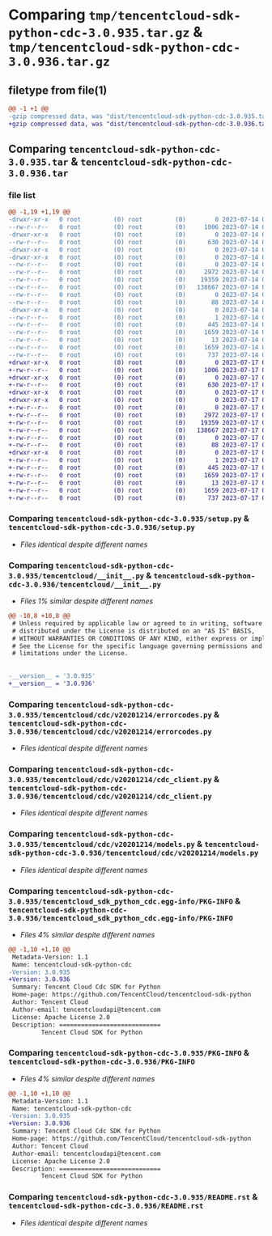 # Comparing `tmp/tencentcloud-sdk-python-cdc-3.0.935.tar.gz` & `tmp/tencentcloud-sdk-python-cdc-3.0.936.tar.gz`

## filetype from file(1)

```diff
@@ -1 +1 @@
-gzip compressed data, was "dist/tencentcloud-sdk-python-cdc-3.0.935.tar", last modified: Fri Jul 14 00:18:58 2023, max compression
+gzip compressed data, was "dist/tencentcloud-sdk-python-cdc-3.0.936.tar", last modified: Mon Jul 17 00:19:54 2023, max compression
```

## Comparing `tencentcloud-sdk-python-cdc-3.0.935.tar` & `tencentcloud-sdk-python-cdc-3.0.936.tar`

### file list

```diff
@@ -1,19 +1,19 @@
-drwxr-xr-x   0 root         (0) root         (0)        0 2023-07-14 00:18:58.000000 tencentcloud-sdk-python-cdc-3.0.935/
--rw-r--r--   0 root         (0) root         (0)     1006 2023-07-14 00:18:58.000000 tencentcloud-sdk-python-cdc-3.0.935/setup.py
-drwxr-xr-x   0 root         (0) root         (0)        0 2023-07-14 00:18:58.000000 tencentcloud-sdk-python-cdc-3.0.935/tencentcloud/
--rw-r--r--   0 root         (0) root         (0)      630 2023-07-14 00:18:58.000000 tencentcloud-sdk-python-cdc-3.0.935/tencentcloud/__init__.py
-drwxr-xr-x   0 root         (0) root         (0)        0 2023-07-14 00:18:58.000000 tencentcloud-sdk-python-cdc-3.0.935/tencentcloud/cdc/
-drwxr-xr-x   0 root         (0) root         (0)        0 2023-07-14 00:18:58.000000 tencentcloud-sdk-python-cdc-3.0.935/tencentcloud/cdc/v20201214/
--rw-r--r--   0 root         (0) root         (0)        0 2023-07-14 00:18:58.000000 tencentcloud-sdk-python-cdc-3.0.935/tencentcloud/cdc/v20201214/__init__.py
--rw-r--r--   0 root         (0) root         (0)     2972 2023-07-14 00:18:58.000000 tencentcloud-sdk-python-cdc-3.0.935/tencentcloud/cdc/v20201214/errorcodes.py
--rw-r--r--   0 root         (0) root         (0)    19359 2023-07-14 00:18:58.000000 tencentcloud-sdk-python-cdc-3.0.935/tencentcloud/cdc/v20201214/cdc_client.py
--rw-r--r--   0 root         (0) root         (0)   138667 2023-07-14 00:18:58.000000 tencentcloud-sdk-python-cdc-3.0.935/tencentcloud/cdc/v20201214/models.py
--rw-r--r--   0 root         (0) root         (0)        0 2023-07-14 00:18:58.000000 tencentcloud-sdk-python-cdc-3.0.935/tencentcloud/cdc/__init__.py
--rw-r--r--   0 root         (0) root         (0)       88 2023-07-14 00:18:58.000000 tencentcloud-sdk-python-cdc-3.0.935/setup.cfg
-drwxr-xr-x   0 root         (0) root         (0)        0 2023-07-14 00:18:58.000000 tencentcloud-sdk-python-cdc-3.0.935/tencentcloud_sdk_python_cdc.egg-info/
--rw-r--r--   0 root         (0) root         (0)        1 2023-07-14 00:18:58.000000 tencentcloud-sdk-python-cdc-3.0.935/tencentcloud_sdk_python_cdc.egg-info/dependency_links.txt
--rw-r--r--   0 root         (0) root         (0)      445 2023-07-14 00:18:58.000000 tencentcloud-sdk-python-cdc-3.0.935/tencentcloud_sdk_python_cdc.egg-info/SOURCES.txt
--rw-r--r--   0 root         (0) root         (0)     1659 2023-07-14 00:18:58.000000 tencentcloud-sdk-python-cdc-3.0.935/tencentcloud_sdk_python_cdc.egg-info/PKG-INFO
--rw-r--r--   0 root         (0) root         (0)       13 2023-07-14 00:18:58.000000 tencentcloud-sdk-python-cdc-3.0.935/tencentcloud_sdk_python_cdc.egg-info/top_level.txt
--rw-r--r--   0 root         (0) root         (0)     1659 2023-07-14 00:18:58.000000 tencentcloud-sdk-python-cdc-3.0.935/PKG-INFO
--rw-r--r--   0 root         (0) root         (0)      737 2023-07-14 00:18:58.000000 tencentcloud-sdk-python-cdc-3.0.935/README.rst
+drwxr-xr-x   0 root         (0) root         (0)        0 2023-07-17 00:19:54.000000 tencentcloud-sdk-python-cdc-3.0.936/
+-rw-r--r--   0 root         (0) root         (0)     1006 2023-07-17 00:19:54.000000 tencentcloud-sdk-python-cdc-3.0.936/setup.py
+drwxr-xr-x   0 root         (0) root         (0)        0 2023-07-17 00:19:54.000000 tencentcloud-sdk-python-cdc-3.0.936/tencentcloud/
+-rw-r--r--   0 root         (0) root         (0)      630 2023-07-17 00:19:54.000000 tencentcloud-sdk-python-cdc-3.0.936/tencentcloud/__init__.py
+drwxr-xr-x   0 root         (0) root         (0)        0 2023-07-17 00:19:54.000000 tencentcloud-sdk-python-cdc-3.0.936/tencentcloud/cdc/
+drwxr-xr-x   0 root         (0) root         (0)        0 2023-07-17 00:19:54.000000 tencentcloud-sdk-python-cdc-3.0.936/tencentcloud/cdc/v20201214/
+-rw-r--r--   0 root         (0) root         (0)        0 2023-07-17 00:19:54.000000 tencentcloud-sdk-python-cdc-3.0.936/tencentcloud/cdc/v20201214/__init__.py
+-rw-r--r--   0 root         (0) root         (0)     2972 2023-07-17 00:19:54.000000 tencentcloud-sdk-python-cdc-3.0.936/tencentcloud/cdc/v20201214/errorcodes.py
+-rw-r--r--   0 root         (0) root         (0)    19359 2023-07-17 00:19:54.000000 tencentcloud-sdk-python-cdc-3.0.936/tencentcloud/cdc/v20201214/cdc_client.py
+-rw-r--r--   0 root         (0) root         (0)   138667 2023-07-17 00:19:54.000000 tencentcloud-sdk-python-cdc-3.0.936/tencentcloud/cdc/v20201214/models.py
+-rw-r--r--   0 root         (0) root         (0)        0 2023-07-17 00:19:54.000000 tencentcloud-sdk-python-cdc-3.0.936/tencentcloud/cdc/__init__.py
+-rw-r--r--   0 root         (0) root         (0)       88 2023-07-17 00:19:54.000000 tencentcloud-sdk-python-cdc-3.0.936/setup.cfg
+drwxr-xr-x   0 root         (0) root         (0)        0 2023-07-17 00:19:54.000000 tencentcloud-sdk-python-cdc-3.0.936/tencentcloud_sdk_python_cdc.egg-info/
+-rw-r--r--   0 root         (0) root         (0)        1 2023-07-17 00:19:54.000000 tencentcloud-sdk-python-cdc-3.0.936/tencentcloud_sdk_python_cdc.egg-info/dependency_links.txt
+-rw-r--r--   0 root         (0) root         (0)      445 2023-07-17 00:19:54.000000 tencentcloud-sdk-python-cdc-3.0.936/tencentcloud_sdk_python_cdc.egg-info/SOURCES.txt
+-rw-r--r--   0 root         (0) root         (0)     1659 2023-07-17 00:19:54.000000 tencentcloud-sdk-python-cdc-3.0.936/tencentcloud_sdk_python_cdc.egg-info/PKG-INFO
+-rw-r--r--   0 root         (0) root         (0)       13 2023-07-17 00:19:54.000000 tencentcloud-sdk-python-cdc-3.0.936/tencentcloud_sdk_python_cdc.egg-info/top_level.txt
+-rw-r--r--   0 root         (0) root         (0)     1659 2023-07-17 00:19:54.000000 tencentcloud-sdk-python-cdc-3.0.936/PKG-INFO
+-rw-r--r--   0 root         (0) root         (0)      737 2023-07-17 00:19:54.000000 tencentcloud-sdk-python-cdc-3.0.936/README.rst
```

### Comparing `tencentcloud-sdk-python-cdc-3.0.935/setup.py` & `tencentcloud-sdk-python-cdc-3.0.936/setup.py`

 * *Files identical despite different names*

### Comparing `tencentcloud-sdk-python-cdc-3.0.935/tencentcloud/__init__.py` & `tencentcloud-sdk-python-cdc-3.0.936/tencentcloud/__init__.py`

 * *Files 1% similar despite different names*

```diff
@@ -10,8 +10,8 @@
 # Unless required by applicable law or agreed to in writing, software
 # distributed under the License is distributed on an "AS IS" BASIS,
 # WITHOUT WARRANTIES OR CONDITIONS OF ANY KIND, either express or implied.
 # See the License for the specific language governing permissions and
 # limitations under the License.
 
 
-__version__ = '3.0.935'
+__version__ = '3.0.936'
```

### Comparing `tencentcloud-sdk-python-cdc-3.0.935/tencentcloud/cdc/v20201214/errorcodes.py` & `tencentcloud-sdk-python-cdc-3.0.936/tencentcloud/cdc/v20201214/errorcodes.py`

 * *Files identical despite different names*

### Comparing `tencentcloud-sdk-python-cdc-3.0.935/tencentcloud/cdc/v20201214/cdc_client.py` & `tencentcloud-sdk-python-cdc-3.0.936/tencentcloud/cdc/v20201214/cdc_client.py`

 * *Files identical despite different names*

### Comparing `tencentcloud-sdk-python-cdc-3.0.935/tencentcloud/cdc/v20201214/models.py` & `tencentcloud-sdk-python-cdc-3.0.936/tencentcloud/cdc/v20201214/models.py`

 * *Files identical despite different names*

### Comparing `tencentcloud-sdk-python-cdc-3.0.935/tencentcloud_sdk_python_cdc.egg-info/PKG-INFO` & `tencentcloud-sdk-python-cdc-3.0.936/tencentcloud_sdk_python_cdc.egg-info/PKG-INFO`

 * *Files 4% similar despite different names*

```diff
@@ -1,10 +1,10 @@
 Metadata-Version: 1.1
 Name: tencentcloud-sdk-python-cdc
-Version: 3.0.935
+Version: 3.0.936
 Summary: Tencent Cloud Cdc SDK for Python
 Home-page: https://github.com/TencentCloud/tencentcloud-sdk-python
 Author: Tencent Cloud
 Author-email: tencentcloudapi@tencent.com
 License: Apache License 2.0
 Description: ============================
         Tencent Cloud SDK for Python
```

### Comparing `tencentcloud-sdk-python-cdc-3.0.935/PKG-INFO` & `tencentcloud-sdk-python-cdc-3.0.936/PKG-INFO`

 * *Files 4% similar despite different names*

```diff
@@ -1,10 +1,10 @@
 Metadata-Version: 1.1
 Name: tencentcloud-sdk-python-cdc
-Version: 3.0.935
+Version: 3.0.936
 Summary: Tencent Cloud Cdc SDK for Python
 Home-page: https://github.com/TencentCloud/tencentcloud-sdk-python
 Author: Tencent Cloud
 Author-email: tencentcloudapi@tencent.com
 License: Apache License 2.0
 Description: ============================
         Tencent Cloud SDK for Python
```

### Comparing `tencentcloud-sdk-python-cdc-3.0.935/README.rst` & `tencentcloud-sdk-python-cdc-3.0.936/README.rst`

 * *Files identical despite different names*

